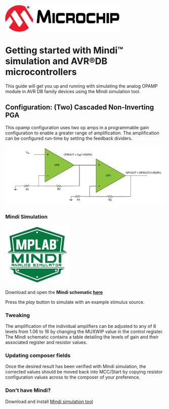 ![Microchip logo](images/microchip.png)
# Getting started with Mindi™ simulation and AVR®DB microcontrollers
This guide will get you up and running with simulating the analog OPAMP module in AVR DB family devices using the Mindi simulation tool.
## Configuration: (Two) Cascaded Non-Inverting PGA
This opamp configuration uses two op amps in a programmable gain configuration to enable a greater range of amplification. The amplification can be configured run-time by setting the feedback dividers.

![Cascaded Non-Inverting PGA](images/configuration.png)

### Mindi Simulation
![Mindi](images/mplab-mindi-analog-simulator.png)

Download and open the **Mindi schematic [here](https://github.com/microchip-pic-avr-examples/avrdb-opamp-mindi-differential-amplifier/releases/latest)**

Press the _play_ button to simulate with an example stimulus source.

### Tweaking
The amplification of the individual amplifiers can be adjusted to any of 8 levels from 1.06 to 16 by changing the MUXWIP value in the control register. The Mindi schematic contains a table detailing the levels of gain and their associated register and resistor values.

### Updating composer fields
Once the desired result has been verified with Mindi simulation, the corrected values should be moved back into MCC/Start by copying resistor configuration values across to the composer of your preference.

### Don't have Mindi?
Download and install [Mindi simulation tool](https://www.microchip.com/mplab/mplab-mindi)
